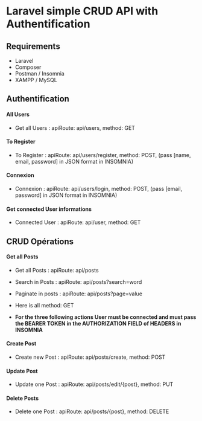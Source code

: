 # Laravel simple CRUD API with Authentification


## Requirements

- Laravel
- Composer
- Postman / Insomnia
- XAMPP / MySQL



## Authentification

#### All Users
- Get all Users : apiRoute: api/users, method: GET

#### To Register
- To Register : apiRoute: api/users/register, method: POST, (pass [name, email, password] in JSON format in INSOMNIA)

#### Connexion
- Connexion : apiRoute: api/users/login, method: POST, (pass [email, password] in JSON format in INSOMNIA)

#### Get connected User informations
- Connected User : apiRoute: api/user, method: GET



## CRUD Opérations

#### Get all Posts
- Get all Posts : apiRoute: api/posts
- Search in Posts : apiRoute: api/posts?search=word
- Paginate in posts : apiRoute: api/posts?page=value
- Here is all method: GET


- **For the three following actions User must be connected and must pass the BEARER TOKEN in the AUTHORIZATION FIELD of HEADERS in INSOMNIA**

#### Create Post
- Create new Post : apiRoute: api/posts/create, method: POST

#### Update Post
- Update one Post : apiRoute: api/posts/edit/{post}, method: PUT

#### Delete Posts
- Delete one Post : apiRoute: api/posts/{post}, method: DELETE
                